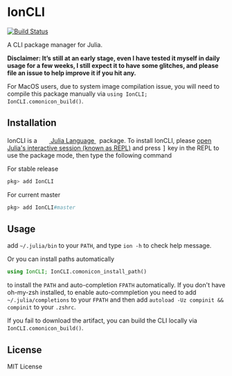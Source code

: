 # IonCLI

[![Build Status](https://travis-ci.com/Roger-luo/IonCLI.jl.svg?branch=master)](https://travis-ci.com/Roger-luo/IonCLI.jl)

A CLI package manager for Julia.

**Disclaimer: It’s still at an early stage, even I have tested it myself in daily usage for a few weeks, I still expect it to have some glitches, and please file an issue to help improve it if you hit any.**

For MacOS users, due to system image compilation issue, you will need to compile this package manually via `using IonCLI; IonCLI.comonicon_build()`.

## Installation

<p>
IonCLI is a &nbsp;
    <a href="https://julialang.org">
        <img src="https://julialang.org/favicon.ico" width="16em">
        Julia Language
    </a>
    &nbsp; package. To install IonCLI,
    please <a href="https://docs.julialang.org/en/v1/manual/getting-started/">open
    Julia's interactive session (known as REPL)</a> and press <kbd>]</kbd> key in the REPL to use the package mode, then type the following command
</p>

For stable release

```julia
pkg> add IonCLI
```

For current master

```julia
pkg> add IonCLI#master
```

## Usage

add `~/.julia/bin` to your `PATH`, and type `ion -h` to check help message.

Or you can install paths automatically

```julia
using IonCLI; IonCLI.comonicon_install_path()
```

to install the `PATH` and auto-completion `FPATH` automatically. If you don't have oh-my-zsh installed,
to enable auto-commpletion you need to add `~/.julia/completions` to your `FPATH` and then add 
`autoload -Uz compinit && compinit` to your `.zshrc`.

If you fail to download the artifact, you can build the CLI locally via `IonCLI.comonicon_build()`.

## License

MIT License
